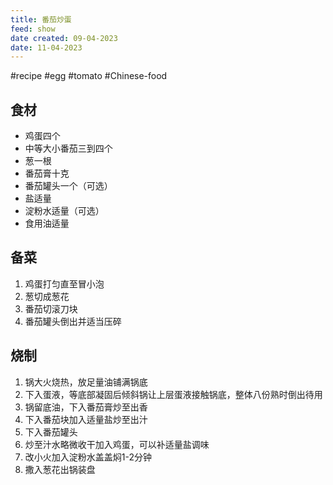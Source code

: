 ```yaml
---
title: 番茄炒蛋
feed: show
date created: 09-04-2023
date: 11-04-2023
---
```


#recipe #egg #tomato #Chinese-food 
## 食材
* 鸡蛋四个
* 中等大小番茄三到四个
* 葱一根
* 番茄膏十克
* 番茄罐头一个（可选）
* 盐适量
* 淀粉水适量（可选）
* 食用油适量

## 备菜
1. 鸡蛋打匀直至冒小泡
2. 葱切成葱花
3. 番茄切滚刀块
4. 番茄罐头倒出并适当压碎

## 烧制
1. 锅大火烧热，放足量油铺满锅底
2. 下入蛋液，等底部凝固后倾斜锅让上层蛋液接触锅底，整体八份熟时倒出待用
3. 锅留底油，下入番茄膏炒至出香
4. 下入番茄块加入适量盐炒至出汁
5. 下入番茄罐头
6. 炒至汁水略微收干加入鸡蛋，可以补适量盐调味
7. 改小火加入淀粉水盖盖焖1-2分钟
8. 撒入葱花出锅装盘